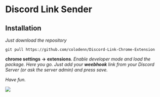 # Discord Link Sender

## Installation

*Just download the repository* 

``` git pull https://github.com/colodenn/Discord-Link-Chrome-Extension ``` 

**chrome settings** **->** **extensions**.
*Enable developer mode and load the package.*
*Here you go. Just add your **weebhook** link from your Discord Server (or ask the server admin) and press save.*

*Have fun.* 

![](/src/assets/Unbekannt.png)
